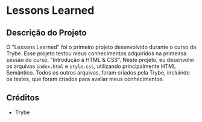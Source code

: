 # Lessons Learned

## Descrição do Projeto

O "Lessons Learned" foi o primeiro projeto desenvolvido durante o curso da Trybe. Esse projeto testou meus conhecimentos adquiridos na primeirsa sessão do curso, "Introdução à HTML & CSS". Neste projeto, eu desenvolvi os arquivos `index.html` e `style.css`, utilizando principalmente HTML Semântico. Todos os outros arquivos, foram criados pela Trybe, incluindo os testes, que foram criados para avaliar meus conhecimentos.

## Créditos

- Trybe